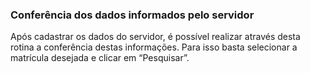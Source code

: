 ### **Conferência dos dados informados pelo servidor**

Após cadastrar os dados do servidor, é possível realizar através desta rotina a conferência destas informações. Para isso basta selecionar a matrícula desejada e clicar em “Pesquisar”.

